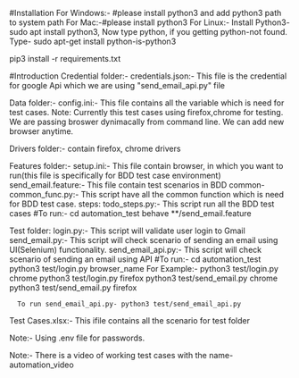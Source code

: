 #Installation
For Windows:- #please install python3 and add python3 path to system path
For Mac:-#please install python3
For Linux:- Install Python3- sudo apt install python3, 
   Now type python, if you getting python-not found.
   Type- sudo apt-get install python-is-python3

pip3 install -r requirements.txt

#Introduction
Credential folder:-
   credentials.json:- This file is the credential for google Api which we are using "send_email_api.py" file

Data folder:-
   config.ini:- This file contains all the variable which is need for test cases.
      Note: Currently this test cases using firefox,chrome for testing. We are passing broswer dynimacally from command line. We can add new browser anytime.

Drivers folder:-
   contain firefox, chrome drivers

Features folder:-
   setup.ini:- This file contain browser, in which you want to run(this file is specifically for BDD test case environment)
   send_email.feature:- This file contain test scenarios in BDD
   common-
      common_func.py:- This script have all the common function which is need for BDD test case.
   steps:
      todo_steps.py:- This script run all the BDD test cases
   #To run:-
      cd automation_test
      behave **/send_email.feature

Test folder:
   login.py:- This script will validate user login to Gmail
   send_email.py:- This script will check scenario of sending an email using UI(Selenium) functionality.
   send_email_api.py:- This script will check scenario of sending an email using API
   #To run:-
      cd automation_test
      python3 test/login.py browser_name
      For Example:-
         python3  test/login.py chrome
         python3 test/login.py firefox
         python3 test/send_email.py chrome
         python3 test/send_email.py firefox

      To run send_email_api.py- python3 test/send_email_api.py

Test Cases.xlsx:- This ifile contains all the scenario for test folder

Note:- Using .env file for passwords.

Note:- There is a video of working test cases with the name-automation_video 


